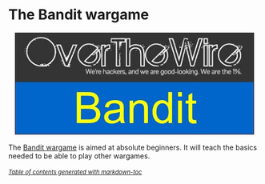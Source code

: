 # The Bandit wargame

<p align="center">
  <img src="https://github.com/Reda-BELHAJ/OverTheWire/blob/main/Bandit/overthewire_poster.jpg" />
</p>

The [Bandit wargame](https://overthewire.org/wargames/bandit) is aimed at absolute beginners. It will teach the basics needed to be able to play other wargames.

<small><i><a href='http://ecotrust-canada.github.io/markdown-toc/'>Table of contents generated with markdown-toc</a></i></small>
